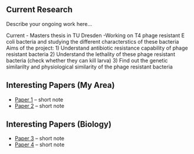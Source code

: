 <div class="cards">
  <div class="card">
    <h2>Current Research</h2>
    <p>Describe your ongoing work here...</p>
    Current - Masters thesis in TU Dresden 
    -Working on T4 phage resistant E coli bacteria and studying the different characterstics of these bacteria 
    Aims of the project: 1) Understand antibiotic resistance capability of phage resistant bacteria 
                         2) Understand the lethality of these phage resistant bacteria (check whether they can kill larva)
                         3) Find out the genetic similarilty and physiological similarity of the phage resistant bacteria 
    
  </div>
  <div class="card">
    <h2>Interesting Papers (My Area)</h2>
    <ul>
      <li><a href="link-to-paper1">Paper 1</a> – short note</li>
      <li><a href="link-to-paper2">Paper 2</a> – short note</li>
    </ul>
  </div>
  <div class="card">
    <h2>Interesting Papers (Biology)</h2>
    <ul>
      <li><a href="link-to-paper3">Paper 3</a> – short note</li>
      <li><a href="link-to-paper4">Paper 4</a> – short note</li>
    </ul>
  </div>
</div>

